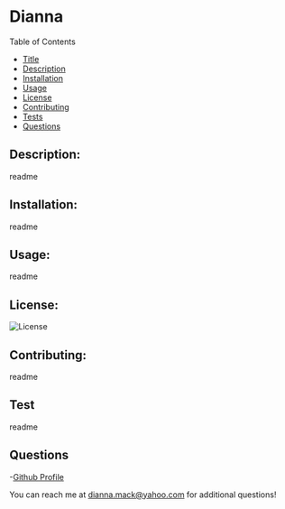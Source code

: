 # Dianna

  Table of Contents

  - [Title](#title)
  - [Description](#description)
  - [Installation](#installation)
  - [Usage](#usage)
  - [License](#license)
  - [Contributing](#contribution)
  - [Tests](#test)
  - [Questions](#questions)

  ## Description:
  readme

  ## Installation:
  readme

  ## Usage:
  readme
  
  ## License:
  
  ![License](https://img.shields.io/badge/License--blue.svg)

  ## Contributing:
  readme

  ## Test
  readme

  ## Questions 

  -[Github Profile](https://github.com/dmack095-07)

  You can reach me at dianna.mack@yahoo.com for additional questions!
  
  

